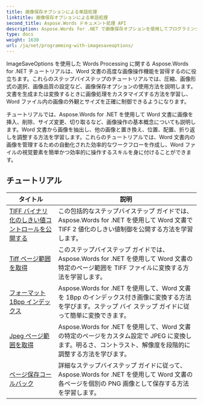 ```yaml
---
title: 画像保存オプションによる単語処理
linktitle: 画像保存オプションによる単語処理
second_title: Aspose.Words ドキュメント処理 API
description: Aspose.Words for .NET で画像保存オプションを使用してプログラミングする方法を学びます。Word 文書で画像を保存および操作するためのサンプル コードを含むステップバイステップのチュートリアルです。
type: docs
weight: 1630
url: /ja/net/programming-with-imagesaveoptions/
---
```

ImageSaveOptions を使用した Words Processing に関する Aspose.Words for .NET チュートリアルは、Word 文書の高度な画像操作機能を習得するのに役立ちます。これらのステップバイステップのチュートリアルでは、圧縮、画像形式の選択、画像品質の設定など、画像保存オプションの使用方法を説明します。文書を生成または変換するときに画像処理をカスタマイズする方法を学習し、Word ファイル内の画像の外観とサイズを正確に制御できるようになります。

チュートリアルでは、Aspose.Words for .NET を使用して Word 文書に画像を挿入、削除、サイズ変更、切り取るなど、画像操作の基本概念についても説明します。Word 文書から画像を抽出し、他の画像と置き換え、位置、配置、折り返しを調整する方法を学習します。これらのチュートリアルでは、Word 文書内の画像を管理するための自動化された効率的なワークフローを作成し、Word ファイルの視覚要素を簡単かつ効率的に操作するスキルを身に付けることができます。

 ## チュートリアル
| タイトル | 説明 |
| --- | --- |
| [TIFF バイナリ化のしきい値コントロールを公開する](./expose-threshold-control-for-tiff-binarization/) | この包括的なステップバイステップ ガイドでは、Aspose.Words for .NET を使用して Word 文書で TIFF 2 値化のしきい値制御を公開する方法を学習します。 |
| [Tiff ページ範囲を取得](./get-tiff-page-range/) | このステップバイステップ ガイドでは、Aspose.Words for .NET を使用して Word 文書の特定のページ範囲を TIFF ファイルに変換する方法を学習します。 |
| [フォーマット 1Bpp インデックス](./format-1bpp-indexed/) | Aspose.Words for .NET を使用して、Word 文書を 1Bpp のインデックス付き画像に変換する方法を学びます。ステップ バイ ステップ ガイドに従って簡単に変換できます。 |
| [Jpeg ページ範囲を取得](./get-jpeg-page-range/) | Aspose.Words for .NET を使用して、Word 文書の特定のページをカスタム設定で JPEG に変換します。明るさ、コントラスト、解像度を段階的に調整する方法を学びます。 |
| [ページ保存コールバック](./page-saving-callback/) | 詳細なステップバイステップ ガイドに従って、Aspose.Words for .NET を使用して Word 文書の各ページを個別の PNG 画像として保存する方法を学習します。 |